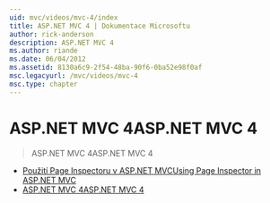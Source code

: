 ```yaml
---
uid: mvc/videos/mvc-4/index
title: ASP.NET MVC 4 | Dokumentace Microsoftu
author: rick-anderson
description: ASP.NET MVC 4
ms.author: riande
ms.date: 06/04/2012
ms.assetid: 8130a6c9-2f54-48ba-90f6-0ba52e98f0af
msc.legacyurl: /mvc/videos/mvc-4
msc.type: chapter
---
```

<a name="aspnet-mvc-4"></a><span data-ttu-id="f35bb-103">ASP.NET MVC 4</span><span class="sxs-lookup"><span data-stu-id="f35bb-103">ASP.NET MVC 4</span></span>
====================
> <span data-ttu-id="f35bb-104">ASP.NET MVC 4</span><span class="sxs-lookup"><span data-stu-id="f35bb-104">ASP.NET MVC 4</span></span>


- [<span data-ttu-id="f35bb-105">Použití Page Inspectoru v ASP.NET MVC</span><span class="sxs-lookup"><span data-stu-id="f35bb-105">Using Page Inspector in ASP.NET MVC</span></span>](using-page-inspector-in-aspnet-mvc.md)
- [<span data-ttu-id="f35bb-106">ASP.NET MVC 4</span><span class="sxs-lookup"><span data-stu-id="f35bb-106">ASP.NET MVC 4</span></span>](aspnet-mvc-4.md)
